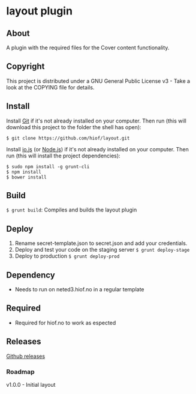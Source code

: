 # layout plugin

## About

A plugin with the required files for the Cover content functionality.

## Copyright

This project is distributed under a GNU General Public License v3 - Take a look at the COPYING file for details.

## Install

Install [Git](http://git-scm.com) if it's not already installed on your computer. Then run (this will download this project to the folder the shell has open):

```
$ git clone https://github.com/hiof/layout.git
```

Install [io.js](https://iojs.org) (or [Node.js](http://nodejs.org)) if it's not already installed on your computer. Then run (this will install the project dependencies):

```
$ sudo npm install -g grunt-cli
$ npm install
$ bower install
```

## Build

`$ grunt build`: Compiles and builds the layout plugin

## Deploy

1. Rename secret-template.json to secret.json and add your credentials.
2. Deploy and test your code on the staging server `$ grunt deploy-stage`
3. Deploy to production `$ grunt deploy-prod`

## Dependency

- Needs to run on neted3.hiof.no in a regular template

## Required

- Required for hiof.no to work as espected

## Releases

[Github releases](https://github.com/hiof/layout/releases)

### Roadmap

v1.0.0 - Initial layout
